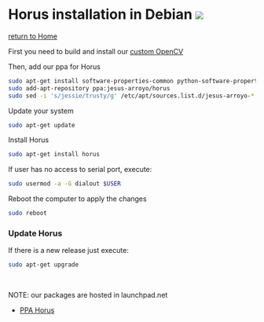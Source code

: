 # Horus installation in Debian ![][debian-logo]

[return to Home](../../README.md)

First you need to build and install our [custom OpenCV](https://github.com/bqlabs/opencv/wiki/Build)

Then, add our ppa for Horus

```bash
sudo apt-get install software-properties-common python-software-properties
sudo add-apt-repository ppa:jesus-arroyo/horus
sudo sed -i 's/jessie/trusty/g' /etc/apt/sources.list.d/jesus-arroyo-*.list
```

Update your system

```bash
sudo apt-get update
```

Install Horus

```bash
sudo apt-get install horus
```

If user has no access to serial port, execute:

```bash
sudo usermod -a -G dialout $USER
```

Reboot the computer to apply the changes

```bash
sudo reboot
```

### Update Horus

If there is a new release just execute:

```bash
sudo apt-get upgrade
```

<br>

NOTE: our packages are hosted in launchpad.net

* [PPA Horus](https://launchpad.net/~jesus-arroyo/+archive/ubuntu/horus/)

[debian-logo]: ../images/debian.png
